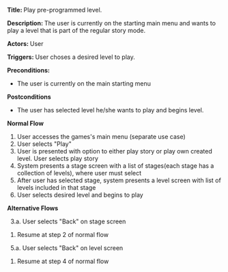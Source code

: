 <strong> Title: </strong>
Play pre-programmed level.

<strong> Description: </strong>
The user is currently on the starting main menu and wants to play a level that is part of the regular story mode.

<strong> Actors: </strong>
User

<strong> Triggers: </strong>
User choses a desired level to play.

<strong> Preconditions: </strong>

<ul>
<li>The user is currently on the main starting menu</li>
</ul>

<strong> Postconditions </strong>

<ul>
<li>The user has selected level he/she wants to play and begins level.</li>
</ul>

<strong> Normal Flow </strong>

<ol>
<li>User accesses the games's main menu (separate use case)</li>
<li>User selects "Play"</li>
<li>User is presented with option to either play story or play own created level. User selects play story</li>
<li>System presents a stage screen with a list of stages(each stage has a collection of levels), where user must select</li>
<li>After user has selected stage, system presents a level screen with list of levels included in that stage</li>
<li>User selects desired level and begins to play</li>
</ol>

<strong> Alternative Flows </strong>

&nbsp;&nbsp;3.a. User selects "Back" on stage screen
  <ol>
    <li>Resume at step 2 of normal flow</li>
  </ol>
  
&nbsp;&nbsp;5.a. User selects "Back" on level screen
  <ol>
    <li>Resume at step 4 of normal flow</li>
  </ol>
